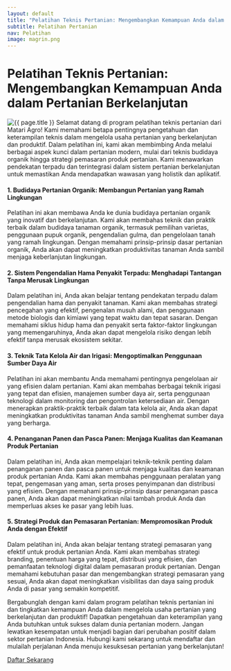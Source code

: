 ```yaml
---
layout: default
title: "Pelatihan Teknis Pertanian: Mengembangkan Kemampuan Anda dalam Pertanian Berkelanjutan"
subtitle: Pelatihan Pertanian
nav: Pelatihan
image: magrin.png
---
```


<h1>Pelatihan Teknis Pertanian: Mengembangkan Kemampuan Anda dalam Pertanian Berkelanjutan</h1>
<img src="{{ site.url }}/img/{{ page.image }}" alt="{{ page.title }}" class="img-fluid rounded img-content-right">
Selamat datang di program pelatihan teknis pertanian dari Matari Agro! Kami memahami betapa pentingnya pengetahuan dan keterampilan teknis dalam mengelola usaha pertanian yang berkelanjutan dan produktif. Dalam pelatihan ini, kami akan membimbing Anda melalui berbagai aspek kunci dalam pertanian modern, mulai dari teknis budidaya organik hingga strategi pemasaran produk pertanian. Kami menawarkan pendekatan terpadu dan terintegrasi dalam sistem pertanian berkelanjutan untuk memastikan Anda mendapatkan wawasan yang holistik dan aplikatif.

#### 1. Budidaya Pertanian Organik: Membangun Pertanian yang Ramah Lingkungan

Pelatihan ini akan membawa Anda ke dunia budidaya pertanian organik yang inovatif dan berkelanjutan. Kami akan membahas teknik dan praktik terbaik dalam budidaya tanaman organik, termasuk pemilihan varietas, penggunaan pupuk organik, pengendalian gulma, dan pengelolaan tanah yang ramah lingkungan. Dengan memahami prinsip-prinsip dasar pertanian organik, Anda akan dapat meningkatkan produktivitas tanaman Anda sambil menjaga keberlanjutan lingkungan.

#### 2. Sistem Pengendalian Hama Penyakit Terpadu: Menghadapi Tantangan Tanpa Merusak Lingkungan

Dalam pelatihan ini, Anda akan belajar tentang pendekatan terpadu dalam pengendalian hama dan penyakit tanaman. Kami akan membahas strategi pencegahan yang efektif, pengenalan musuh alami, dan penggunaan metode biologis dan kimiawi yang tepat waktu dan tepat sasaran. Dengan memahami siklus hidup hama dan penyakit serta faktor-faktor lingkungan yang memengaruhinya, Anda akan dapat mengelola risiko dengan lebih efektif tanpa merusak ekosistem sekitar.

#### 3. Teknik Tata Kelola Air dan Irigasi: Mengoptimalkan Penggunaan Sumber Daya Air

Pelatihan ini akan membantu Anda memahami pentingnya pengelolaan air yang efisien dalam pertanian. Kami akan membahas berbagai teknik irigasi yang tepat dan efisien, manajemen sumber daya air, serta penggunaan teknologi dalam monitoring dan pengontrolan ketersediaan air. Dengan menerapkan praktik-praktik terbaik dalam tata kelola air, Anda akan dapat meningkatkan produktivitas tanaman Anda sambil menghemat sumber daya yang berharga.

#### 4. Penanganan Panen dan Pasca Panen: Menjaga Kualitas dan Keamanan Produk Pertanian

Dalam pelatihan ini, Anda akan mempelajari teknik-teknik penting dalam penanganan panen dan pasca panen untuk menjaga kualitas dan keamanan produk pertanian Anda. Kami akan membahas penggunaan peralatan yang tepat, pengemasan yang aman, serta proses penyimpanan dan distribusi yang efisien. Dengan memahami prinsip-prinsip dasar penanganan pasca panen, Anda akan dapat meningkatkan nilai tambah produk Anda dan memperluas akses ke pasar yang lebih luas.

#### 5. Strategi Produk dan Pemasaran Pertanian: Mempromosikan Produk Anda dengan Efektif

Dalam pelatihan ini, Anda akan belajar tentang strategi pemasaran yang efektif untuk produk pertanian Anda. Kami akan membahas strategi branding, penentuan harga yang tepat, distribusi yang efisien, dan pemanfaatan teknologi digital dalam pemasaran produk pertanian. Dengan memahami kebutuhan pasar dan mengembangkan strategi pemasaran yang sesuai, Anda akan dapat meningkatkan visibilitas dan daya saing produk Anda di pasar yang semakin kompetitif.

Bergabunglah dengan kami dalam program pelatihan teknis pertanian ini dan tingkatkan kemampuan Anda dalam mengelola usaha pertanian yang berkelanjutan dan produktif! Dapatkan pengetahuan dan keterampilan yang Anda butuhkan untuk sukses dalam dunia pertanian modern. Jangan lewatkan kesempatan untuk menjadi bagian dari perubahan positif dalam sektor pertanian Indonesia. Hubungi kami sekarang untuk mendaftar dan mulailah perjalanan Anda menuju kesuksesan pertanian yang berkelanjutan!


<a class="btn btn-primary" href="{{ site.url }}/register">Daftar Sekarang</a>